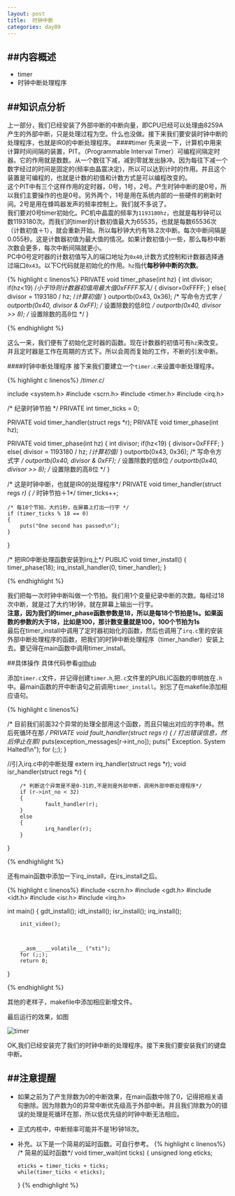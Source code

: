 ```yaml
---
layout: post
title:  时钟中断
categories: day09
---
```

##内容概述
---
- timer
- 时钟中断处理程序

##知识点分析
---


上一部分，我们已经安装了外部中断的中断向量，即CPU已经可以处理由8259A产生的外部中断，只是处理过程为空。什么也没做。接下来我们要安装时钟中断的处理程序，也就是IR0的中断处理程序。
####timer
先来说一下，计算机中用来计算时间间隔的装置，PIT。（Programmable Interval Timer）可编程间隔定时器。它的作用就是数数。从一个数往下减，减到零就发出脉冲。因为每往下减一个数字经过的时间是固定的(频率由晶震决定)，所以可以达到计时的作用。并且这个装置是可编程的，也就是计数的初值和计数方式是可以编程改变的。  
这个PIT中有三个这样作用的定时器，0号，1号，2号。产生时钟中断的是0号，所以我们主要操作的也是0号。另外两个，1号是用在系统内部的一些硬件的刷新时间。2号是用在蜂鸣器发声的频率控制上。我们就不多说了。  
我们要对0号timer初始化。PC机中晶震的频率为`1193180hz`，也就是每秒钟可以数1193180次。而我们的timer的计数初值最大为65535，也就是每数65536次（计数初值＋1），就会重新开始。所以每秒钟大约有18.2次中断。每次中断间隔是0.055秒。这是计数器初值为最大值的情况。如果计数初值小一些，那么每秒中断次数会更多，每次中断间隔就更小。  
PC中0号定时器的计数初值写入的端口地址为`0x40`,计数方式控制和计数器选择通过端口`0x43`。以下C代码就是初始化的作用。`hz`指代**每秒钟中断的次数**。


{% highlight c linenos%}
PRIVATE void timer_phase(int hz)
{
        int divisor;
        if(hz<19) /*小于19则计数器初值用最大值0xFFFF写入*/
        {
                divisor=0xFFFF;
        }
        else{
                divisor = 1193180 / hz;   /*计算初值*/
        }
        outportb(0x43, 0x36);             /* 写命令方式字 */
        outportb(0x40, divisor & 0xFF);   /* 设置除数的低8位 */
        outportb(0x40, divisor >> 8);     /* 设置除数的高8位 */
}

{% endhighlight %}

这么一来，我们便有了初始化定时器的函数。现在计数器的初值可有`hz`来改变。并且定时器是工作在周期的方式下。所以会周而复始的工作，不断的引发中断。

####时钟中断处理程序
接下来我们要建立一个`timer.c`来设置中断处理程序。

{% highlight c linenos%}
/*timer.c*/

include <system.h>
#include <scrn.h>
#include <timer.h>
#include <irq.h>


/* 纪录时钟节拍 */
PRIVATE int timer_ticks = 0;

PRIVATE void timer_handler(struct regs *r);
PRIVATE void timer_phase(int hz);

PRIVATE void timer_phase(int hz)
{
        int divisor;
        if(hz<19)
        {
                divisor=0xFFFF;
        }
        else{
                divisor = 1193180 / hz;   /*计算初值*/
        }
        outportb(0x43, 0x36);             /* 写命令方式字 */
        outportb(0x40, divisor & 0xFF);   /* 设置除数的低8位 */
        outportb(0x40, divisor >> 8);     /* 设置除数的高8位 */
}

/* 这是时钟中断，也就是IR0的处理程序*/
PRIVATE void timer_handler(struct regs *r)
{
    /* 时钟节拍＋1*/
    timer_ticks++;

    /* 每18个节拍，大约1秒，在屏幕上打出一行字 */
    if (timer_ticks % 18 == 0)
    {
        puts("One second has passed\n");
    }
}

/* 把IR0中断处理函数安装到irq上*/
PUBLIC void timer_install()
{
    timer_phase(18);
    irq_install_handler(0, timer_handler);
}

{% endhighlight %}

我们把每一次时钟中断叫做一个节拍。我们用1个变量纪录中断的次数。每经过18次中断，就是过了大约1秒钟，就在屏幕上输出一行字。  
**注意，因为我们的timer_phase函数参数是18，所以是每18个节拍是1s。如果函数的参数的大于18，比如是100，那计数变量就是100，100个节拍为1s**  
最后在timer_install中调用了定时器初始化的函数，然后也调用了`irq.c`里的安装外部中断处理程序的函数，把我们的时钟中断处理程序（timer_handler）安装上去。要记得在main函数中调用timer_install。

##具体操作
具体代码参看[github](https://github.com/westion717/KernelSharing/tree/master/day09/src)

添加`timer.c`文件，并记得创建`timer.h`,把`.c`文件里的PUBLIC函数的申明放在`.h`中。最main函数的开中断语句之前调用`timer_install`。别忘了在makefile添加相应语句。

{% highlight c linenos%}

/* 目前我们前面32个异常的处理全部用这个函数，而且只输出对应的字符串。然后死循环在那 */
PRIVATE void fault_handler(struct regs *r)
{
        /* 打出错误信息，然后停止在那*/
        puts(exception_messages[r->int_no]);
        puts(" Exception. System Halted!\n");
        for (;;);
}

//引入irq.c中的中断处理
extern irq_handler(struct regs *r);
void isr_handler(struct regs *r)
{

        /* 判断这个异常是不是0-31的,不是则是外部中断，调用外部中断处理程序*/
        if (r->int_no < 32)
        {
                fault_handler(r);
        }
        else
        {
                irq_handler(r);
        }

}

{% endhighlight %}

还有main函数中添加一下irq_install，在irs_install之后。

{% highlight c linenos%}
#include <scrn.h>
#include <gdt.h>
#include <idt.h>
#include <isr.h>
#include <irq.h>



int main()
{
        gdt_install();
        idt_install();
        isr_install();
        irq_install();

        init_video();

      

        __asm__ __volatile__ ("sti");
        for (;;);
        return 0;
}

{% endhighlight %}

其他的老样子，makefile中添加相应新增文件。

最后运行的效果，如图

![timer](http://mykernel.qiniudn.com/day09_timer.png)


OK,我们已经安装完了我们的时钟中断的处理程序。接下来我们要安装我们的键盘中断。

##注意提醒
---
- 如果之前为了产生除数为0的中断效果，在main函数中除了0，记得把相关语句删除。因为除数为0的异常中断优先级高于外部中断。并且我们除数为0的错误的处理是死循环在那，所以低优先级的时钟中断无法相应。
- 正式内核中，中断频率可能并不是1秒钟18次。
- 补充。以下是一个简易的延时函数。可自行参考。
	{% highlight c linenos%}
	/* 简易的延时函数*/
	void timer_wait(int ticks)
	{
 	   unsigned long eticks;

  	  eticks = timer_ticks + ticks;
  	  while(timer_ticks < eticks);
	}
	{% endhighlight %}